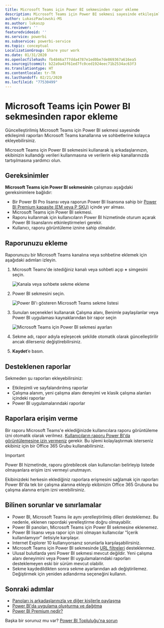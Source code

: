 ```yaml
---
title: Microsoft Teams için Power BI sekmesinden rapor ekleme
description: Microsoft Teams için Power BI sekmesi sayesinde etkileşimli raporları kanallara ve sohbetlere kolayca ekleyebilirsiniz.
author: LukaszPawlowski-MS
ms.author: lukaszp
ms.reviewer: ''
featuredvideoid: ''
ms.service: powerbi
ms.subservice: powerbi-service
ms.topic: conceptual
LocalizationGroup: Share your work
ms.date: 01/31/2020
ms.openlocfilehash: fb4846a777dda4787e1ed0be7de869367a616ea5
ms.sourcegitcommit: b22a9a43f61ed7fc0ced1924eec71b2534ac63f3
ms.translationtype: HT
ms.contentlocale: tr-TR
ms.lasthandoff: 02/21/2020
ms.locfileid: "77530499"
---
```

# <a name="embed-report-with-the-power-bi-tab-for-microsoft-teams"></a>Microsoft Teams için Power BI sekmesinden rapor ekleme

Güncelleştirilmiş Microsoft Teams için Power BI sekmesi sayesinde etkileşimli raporları Microsoft Teams kanallarına ve sohbetlerine kolayca ekleyebilirsiniz.

Microsoft Teams için Power BI sekmesini kullanarak iş arkadaşlarınızın, ekibinizin kullandığı verileri kullanmasına ve verilerin ekip kanallarınızda tartışılmasına yardımcı olun.

## <a name="requirements"></a>Gereksinimler

**Microsoft Teams için Power BI sekmesinin** çalışması aşağıdaki gereksinimlere bağlıdır:

- Bir Power BI Pro lisansı veya raporun Power BI lisansına sahip bir [Power BI Premium kapasite (EM veya P SKU)](service-premium-what-is.md) içinde yer alması.
- Microsoft Teams için Power BI sekmesi.
- Raporu kullanmak için kullanıcıların Power BI hizmetinde oturum açarak Power BI lisanslarını etkinleştirmeleri gerekir.
- Kullanıcı, raporu görüntüleme iznine sahip olmalıdır.

## <a name="embed-your-report"></a>Raporunuzu ekleme
Raporunuzu bir Microsoft Teams kanalına veya sohbetine eklemek için aşağıdaki adımları izleyin.

1. Microsoft Teams'de istediğiniz kanalı veya sohbeti açıp **+** simgesini seçin.

    ![Kanala veya sohbete sekme ekleme](media/service-embed-report-microsoft-teams/service-embed-report-microsoft-teams-add.png)

2. Power BI sekmesini seçin.

    ![Power BI'ı gösteren Microsoft Teams sekme listesi](media/service-embed-report-microsoft-teams/service-embed-report-microsoft-teams-tab.png)

3. Sunulan seçenekleri kullanarak Çalışma alanı, Benimle paylaşılanlar veya Power BI uygulaması kaynaklarından bir rapor seçin

    ![Microsoft Teams için Power BI sekmesi ayarları](media/service-embed-report-microsoft-teams/service-embed-report-microsoft-teams-tab-settings.png)

4. Sekme adı, rapor adıyla eşleşecek şekilde otomatik olarak güncelleştirilir ancak dilerseniz değiştirebilirsiniz. 

5. **Kaydet**’e basın.

## <a name="supported-reports"></a>Desteklenen raporlar

Sekmeden şu raporları ekleyebilirsiniz:

- Etkileşimli ve sayfalandırılmış raporlar
- Çalışma alanım, yeni çalışma alanı deneyimi ve klasik çalışma alanları içindeki raporlar
- Power BI uygulamalarındaki raporlar


## <a name="grant-access-to-reports"></a>Raporlara erişim verme

Bir raporu Microsoft Teams'e eklediğinizde kullanıcılara raporu görüntüleme izni otomatik olarak verilmez. [Kullanıcıların raporu Power BI'da görüntülemesine izin vermeniz](service-share-dashboards.md) gerekir. Bu işlemi kolaylaştırmak isterseniz ekibiniz için bir Office 365 Grubu kullanabilirsiniz. 

> [!IMPORTANT]
> Power BI hizmetinde, raporu görebilecek olan kullanıcıları belirleyip listede olmayanlara erişim izni vermeyi unutmayın.

Ekibinizdeki herkesin eklediğiniz raporlara erişmesini sağlamak için raporları Power BI'da tek bir çalışma alanına ekleyip ekibinizin Office 365 Grubuna bu çalışma alanına erişim izni verebilirsiniz.

## <a name="known-issues-and-limitations"></a>Bilinen sorunlar ve sınırlamalar

- Power BI, Microsoft Teams ile aynı yerelleştirilmiş dilleri desteklemez. Bu nedenle, eklenen rapordaki yerelleştirme doğru olmayabilir.
- Power BI panoları, Microsoft Teams için Power BI sekmesine eklenemez.
- Power BI lisansı veya rapor için izni olmayan kullanıcılar "İçerik kullanılamıyor" iletisiyle karşılaşır.
- Internet Explorer 10 kullanıyorsanız sorunlarla karşılaşabilirsiniz. <!--You can look at the [browsers support for Power BI](consumer/end-user-browsers.md) and for [Office 365](https://products.office.com/office-system-requirements#Browsers-section). -->
- Microsoft Teams için Power BI sekmesinde [URL filtreleri](service-url-filters.md) desteklenmez.
- Ulusal bulutlarda yeni Power BI sekmesi mevcut değildir. Yeni çalışma alanı deneyimini veya Power BI uygulamalarındaki raporları desteklemeyen eski bir sürüm mevcut olabilir. 
- Sekme kaydedildikten sonra sekme ayarlarından adı değiştirilemez. Değiştirmek için yeniden adlandırma seçeneğini kullanın.

## <a name="next-steps"></a>Sonraki adımlar
- [Panoları iş arkadaşlarınızla ve diğer kişilerle paylaşma](service-share-dashboards.md)  
- [Power BI'da uygulama oluşturma ve dağıtma](service-create-distribute-apps.md)  
- [Power BI Premium nedir?](service-premium-what-is.md)

Başka bir sorunuz mu var? [Power BI Topluluğu'na sorun](https://community.powerbi.com/)
